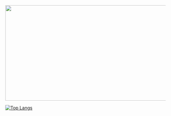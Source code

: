 <a href="https://github.com/devxb/gitanimals">
<img
  src="https://render.gitanimals.org/farms/98whiskers"
  width="600"
  height="300"
/>
</a>

[![Top Langs](https://github-readme-stats-pi-lyart-79.vercel.app/api/top-langs/?username=98whiskers&langs_count=10&layout=compact&theme=transparent)](https://github.com/98whiskers/github-readme-stats)

